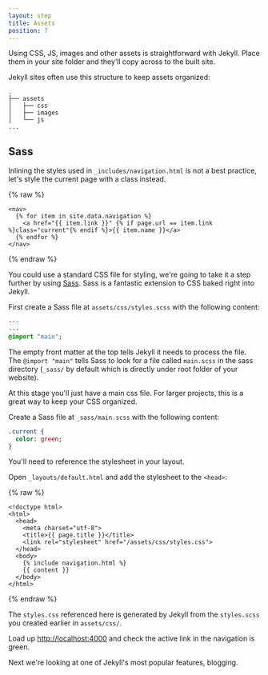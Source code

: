```yaml
---
layout: step
title: Assets
position: 7
---
```

Using CSS, JS, images and other assets is straightforward with Jekyll. Place
them in your site folder and they’ll copy across to the built site.

Jekyll sites often use this structure to keep assets organized:

```
.
├── assets
│   ├── css
│   ├── images
│   └── js
...
```

## Sass

Inlining the styles used in `_includes/navigation.html` is not a best practice,
let's style the current page with a class instead.

{% raw %}
```liquid
<nav>
  {% for item in site.data.navigation %}
    <a href="{{ item.link }}" {% if page.url == item.link %}class="current"{% endif %}>{{ item.name }}</a>
  {% endfor %}
</nav>
```
{% endraw %}

You could use a standard CSS file for styling, we're going to take it a step
further by using [Sass](https://sass-lang.com/). Sass is a fantastic extension
to CSS baked right into Jekyll.

First create a Sass file at `assets/css/styles.scss` with the following content:

```sass
---
---
@import "main";
```

The empty front matter at the top tells Jekyll it needs to process the file. The
`@import "main"` tells Sass to look for a file called `main.scss` in the sass
directory (`_sass/` by default which is directly under root folder of your website).

At this stage you'll just have a main css file. For larger projects, this is a
great way to keep your CSS organized.

Create a Sass file at `_sass/main.scss` with the following content:

```sass
.current {
  color: green;
}
```

You'll need to reference the stylesheet in your layout.

Open `_layouts/default.html` and add the stylesheet to the `<head>`:

{% raw %}
```liquid
<!doctype html>
<html>
  <head>
    <meta charset="utf-8">
    <title>{{ page.title }}</title>
    <link rel="stylesheet" href="/assets/css/styles.css">
  </head>
  <body>
    {% include navigation.html %}
    {{ content }}
  </body>
</html>
```
{% endraw %}

The `styles.css` referenced here is generated by Jekyll from the `styles.scss` you created earlier in `assets/css/`.

Load up <a href="http://localhost:4000" target="_blank" data-proofer-ignore>http://localhost:4000</a>
and check the active link in the navigation is green.

Next we're looking at one of Jekyll's most popular features, blogging.
